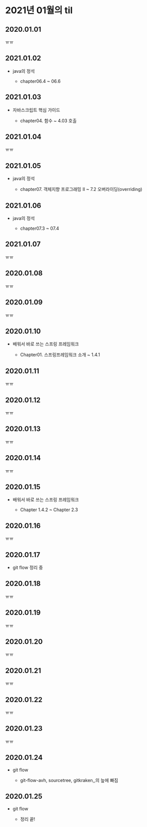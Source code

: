 # 2021년 01월의 til

## 2020.01.01

ㅠㅠ

## 2021.01.02

- java의 정석

  - chapter06.4 ~ 06.6

## 2021.01.03

- 자바스크립트 핵심 가이드
  
  - chapter04. 함수 ~ 4.03 호출

## 2021.01.04

ㅠㅠ

## 2021.01.05

- java의 정석

  - chapter07. 객체지향 프로그래밍 II ~ 7.2 오버라이딩(overriding)

## 2021.01.06

- java의 정석

  - chapter07.3 ~ 07.4

## 2021.01.07

ㅠㅠ

## 2020.01.08

ㅠㅠ

## 2020.01.09

ㅠㅠ

## 2020.01.10

- 배워서 바로 쓰는 스프링 프레임워크

  - Chapter01. 스프링프레임워크 소개 ~ 1.4.1

## 2020.01.11

ㅠㅠ

## 2020.01.12

ㅠㅠ

## 2020.01.13

ㅠㅠ

## 2020.01.14

ㅠㅠ

## 2020.01.15

- 배워서 바로 쓰는 스프링 프레임워크

  - Chapter 1.4.2 ~ Chapter 2.3

## 2020.01.16

ㅠㅠ

## 2020.01.17

- git flow 정리 중

## 2020.01.18

ㅠㅠ

## 2020.01.19

ㅠㅠ

## 2020.01.20

ㅠㅠ

## 2020.01.21

ㅠㅠ

## 2020.01.22

ㅠㅠ

## 2020.01.23

ㅠㅠ

## 2020.01.24

- git flow

  - git-flow-avh, sourcetree, gitkraken,,의 늪에 빠짐

## 2020.01.25

- git flow

  - 정리 끝!
